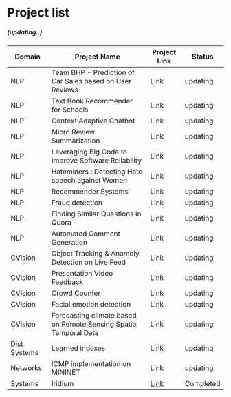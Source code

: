 
# Project list
#####  (updating..)

Domain | Project Name  | Project Link | Status |
------------- | -------------  | ------------- | --------
 NLP | Team BHP - Prediction of Car Sales based on User Reviews | Link | updating
 NLP | Text Book Recommender for Schools  | Link | updating
 NLP | Context Adaptive Chatbot   | Link | updating
 NLP | Micro Review Summarization  | Link | updating
 NLP | Leveraging Big Code to Improve Software Reliability  | Link | updating
 NLP | Hateminers : Detecting Hate speech against Women  | Link | updating
 NLP | Recommender Systems  | Link | updating
 NLP | Fraud detection  | Link | updating
 NLP | Finding Similar Questions in Quora  | Link | updating
 NLP | Automated Comment Generation  | Link | updating
 CVision | Object Tracking & Anamoly Detection on Live Feed  | Link | updating
CVision | Presentation Video Feedback  | Link | updating
CVision | Crowd Counter	 | Link | updating
CVision | Facial emotion detection  | Link | updating
CVision | Forecasting climate based on Remote Sensing Spatio Temporal Data  | Link | updating
Dist Systems | Learned indexes  | Link | updating
 Networks | ICMP implementation on MININET | Link | updating
 Systems | Iridium | [Link](https://github.com/thefr33radical/projects/blob/master/systems/IRIDIUM/README.MD) | Completed





